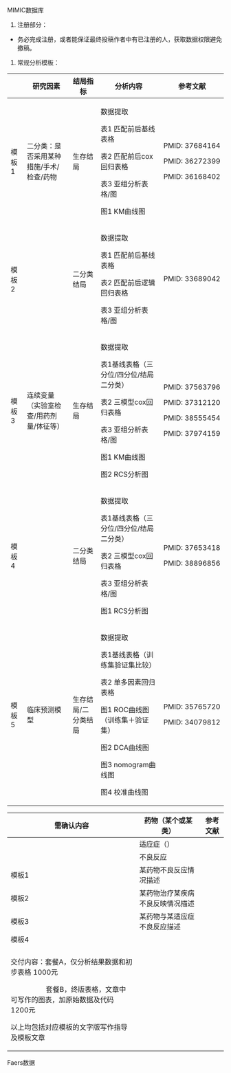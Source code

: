 MIMIC数据库

1. 注册部分：
- 务必完成注册，或者能保证最终投稿作者中有已注册的人，获取数据权限避免撤稿。
1. 常规分析模板：

||研究因素|结局指标|分析内容|参考文献|
| - | - | - | - | - |
|模板1|二分类：是否采用某种措施/手术/检查/药物|生存结局|<p>数据提取</p><p>表1 匹配前后基线表格</p><p>表2 匹配前后cox回归表格</p><p>表3 亚组分析表格/图</p><p>图1 KM曲线图</p>|<p>PMID: 37684164</p><p>PMID: 36272399</p><p>PMID: 36168402</p>|
|模板2||二分类结局|<p>数据提取</p><p>表1 匹配前后基线表格</p><p>表2 匹配前后逻辑回归表格</p><p>表3 亚组分析表格/图</p>|PMID: 33689042|
|模板3|连续变量（实验室检查/用药剂量/体征等）|生存结局|<p>数据提取</p><p>表1基线表格（三分位/四分位/结局二分类）</p><p>表2 三模型cox回归表格</p><p>表3 亚组分析表格/图</p><p>图1 KM曲线图</p><p>图2 RCS分析图</p>|<p>PMID: 37563796</p><p>PMID: 37312120</p><p>PMID: 38555454</p><p>PMID: 37974159</p>|
|模板4||二分类结局|<p>数据提取</p><p>表1基线表格（三分位/四分位/结局二分类）</p><p>表2 三模型cox回归表格</p><p>表3 亚组分析表格/图</p><p>图1 RCS分析图</p>|<p>PMID: 37653418</p><p>PMID: 38896856</p><p></p>|
|模板5|临床预测模型|生存结局/二分类结局|<p>数据提取</p><p>表1基线表格（训练集验证集比较）</p><p>表2 单多因素回归表格</p><p>图1 ROC曲线图（训练集＋验证集）</p><p>图2 DCA曲线图</p><p>图3 nomogram曲线图</p><p>图4 校准曲线图</p>|<p>PMID: 35765720</p><p>PMID: 34079812</p>|






|需确认内容|药物（某个或某类）|参考文献|
| - | - | - |
||适应症（）||
||不良反应||
|模板1|某药物不良反应情况描述||
|模板2|某药物治疗某疾病不良反映情况描述||
|模板3|某药物与某适应症不良反应描述||
|模板4|||
||||
|<p></p><p>交付内容：套餐A，仅分析结果数据和初步表格   1000元</p><p>`          `套餐B，终版表格，文章中可写作的图表，加原始数据及代码  1200元</p><p>以上均包括对应模板的文字版写作指导及模板文章</p>|||

Faers数据